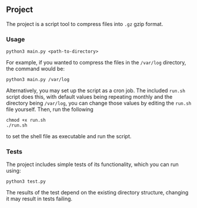 ## Project

The project is a script tool to compress files into ```.gz``` gzip format.

### Usage
```
python3 main.py <path-to-directory>
```
For example, if you wanted to compress the files in the ```/var/log``` directory, the command would be:
```
python3 main.py /var/log
```
Alternatively, you may set up the script as a cron job. The included ```run.sh``` script does this, with default values being repeating monthly and the directory being ```/var/log```, you can change those values by editing the ```run.sh``` file yourself.
Then, run the following
```
chmod +x run.sh
./run.sh
```
to set the shell file as executable and run the script.



### Tests
The project includes simple tests of its functionality, which you can run using:
```
python3 test.py
```
The results of the test depend on the existing directory structure, changing it may result in tests failing.
